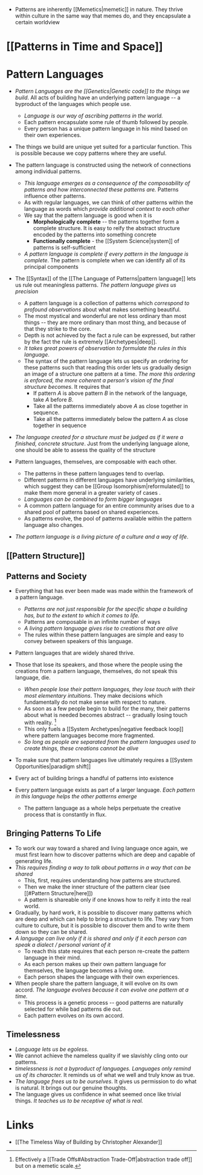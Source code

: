 * Patterns are inherently [[Memetics|memetic]] in nature. They thrive within culture in the same way that memes do, and they encapsulate a certain worldview

# [[Patterns in Time and Space]]
# Pattern Languages
* *Pattern Languages are the [[Genetics|Genetic code]] to the things we build*.  All acts of building have an underlying pattern language -- a byproduct of the languages which people use.
	* *Language is our way of ascribing patterns in the world.*
	* Each pattern encapsulate some rule of thumb followed by people.
	* Every person has a unique pattern language in his mind based on their own experiences.
* The things we build are unique yet suited for a particular function. This is possible because we copy patterns where they are useful.

* The pattern language is constructed using the network of connections among individual patterns. 
	* *This language emerges as a consequence of the composability of patterns and how interconnected these patterns are.* Patterns influence other patterns. 
	* As with regular languages, we can think of other patterns within the language as words which *provide additional context to each other*
	* We say that the pattern language is good when it is
		* **Morphologically complete** -- the patterns together form a complete structure. It is easy to reify the abstract structure encoded by the patterns into something concrete
		* **Functionally complete** - the [[System Science|system]] of patterns is self-sufficient 
	* *A pattern language is complete if every pattern in the language is complete*. The pattern is complete when we can identify all of its principal components

* The [[Syntax]] of the [[The Language of Patterns|pattern language]] lets us rule out meaningless patterns. *The pattern language gives us precision*
	* A pattern language is a collection of patterns which *correspond to profound observations* about what makes something beautiful.
	* The most mystical and wonderful are not less ordinary than most things -- they are more ordinary than most thing, and because of that they strike to the core.
	* Depth is not achieved by the fact a rule can be expressed, but rather by the fact the rule is extremely [[Archetypes|deep]].
	* *It takes great powers of observation to formulate the rules in this language*.
	* The syntax of the pattern language lets us specify an ordering for these patterns such that reading this order lets us gradually design an image of a structure one pattern at a time. *The more this ordering is enforced, the more coherent a person's vision of the final structure becomes*. It requires that
		* If pattern $A$ is above pattern $B$ in the network of the language, take $A$ before $B$. 
		* Take all the patterns immediately above $A$ as close together in sequence. 
		* Take all the patterns immediately below the pattern $A$ as close together in sequence

* *The language created for a structure must be judged as if it were a finished, concrete structure*. Just from the underlying language alone, one should be able to assess the quality of the structure

* Pattern languages, themselves, are composable with each other. 
	* The patterns in these pattern languages tend to overlap. 
	* Different patterns in different languages have underlying similarities, which suggest they can be [[Group Isomorphism|reformulated]] to make them more general in a greater variety of cases .
	* *Languages can be combined to form bigger languages*
	* A common pattern language for an entire community arises due to a shared pool of patterns based on shared experiences. 
	* As patterns evolve, the pool of patterns available within the pattern language also changes.
* *The pattern language is a living picture of a culture and a way of life*. 

## [[Pattern Structure]]

## Patterns and Society
* Everything that has ever been made was made within the framework of a pattern language.
	* *Patterns are not just responsible for the specific shape a building has, but to the extent to which it comes to life.*
	* Patterns are composable in an infinite number of ways
	* *A living pattern language gives rise to creations that are alive*
	* The rules within these pattern languages are simple and easy to convey between speakers of this language.
* Pattern languages that are widely shared thrive. 
* Those that lose its speakers, and those where the people using the creations from a pattern language, themselves, do not speak this language, die. 
	* *When people lose their pattern languages, they lose touch with their most elementary intuitions*. They make decisions which fundamentally do not make sense with respect to nature.
	* As soon as a few people begin to build for the many, their patterns about what is needed becomes abstract -- gradually losing touch with reality.  [^abstraction]
	* This only fuels a [[System Archetypes|negative feedback loop]] where pattern languages become more fragmented.
	* *So long as people are separated from the pattern languages used to create things, these creations cannot be alive*
* To make sure that pattern languages live ultimately requires a [[System Opportunities|paradigm shift]]

* Every act of building brings a handful of patterns into existence
* Every pattern language exists as part of a larger language. *Each pattern in this language helps the other patterns emerge*
	* The pattern language as a whole helps perpetuate the creative process that is constantly in flux. 
## Bringing Patterns To Life
* To work our way toward a shared and living language once again, we must first learn how to discover patterns which are deep and capable of generating life.
* *This requires finding a way to talk about patterns in a way that can be shared*
	* This, first, requires understanding how patterns are structured.
	* Then we make the inner structure of the pattern clear (see [[#Pattern Structure|here]]) 
	* A pattern is shareable only if one knows how to reify it into the real world.
* Gradually, by hard work, it is possible to discover many patterns which are deep and which can help to bring a structure to life. They vary from culture to culture, but it is possible to discover them and to write them down so they can be shared.
* *A language can live only if it is shared and only if it each person can speak a dialect / personal variant of it*
	* To reach this state requires that each person re-create the pattern language in their mind.
	* As each person makes up their own pattern language for themselves, the language becomes a living one. 
	* Each person shapes the language with their own experiences. 
* When people share the pattern language, it will evolve on its own accord. *The language evolves because it can evolve one pattern at a time.*
	* This process is a genetic process -- good patterns are naturally selected for while bad patterns die out.
	* Each pattern evolves on its own accord.

## Timelessness
* *Language lets us be egoless*. 
* We cannot achieve the nameless quality if we slavishly cling onto our patterns.
* *timelessness is not a byproduct of languages. Languages only remind us of its character.* It reminds us of what we well and truly know as true.
* *The language frees us to be ourselves*. It gives us permission to do what is natural.  It brings out our genuine thoughts.
* The language gives us confidence in what seemed once like trivial things. *It teaches us to be receptive of what is real.*

[^pattern_langauge]: Effectively a mirror of [[Characterizing Systems|how systems are defined]].
[^abstraction]: Effectively a [[Trade Offs#Abstraction Trade-Off|abstraction trade off]] but on a memetic scale.

# Links
* [[The Timeless Way of Building by Christopher Alexander]]